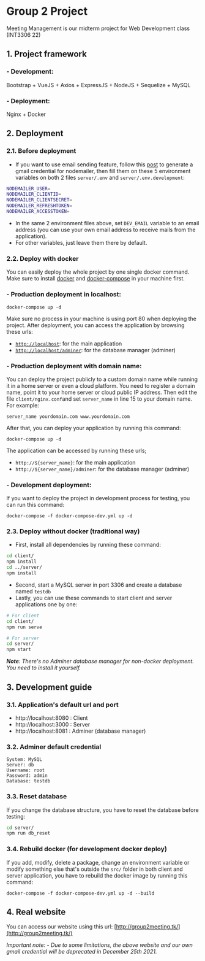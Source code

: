#  Group 2 Project

Meeting Management is our midterm project for Web Development class (INT3306 22)
  
##  1. Project framework

###  - Development:

Bootstrap + VueJS + Axios + ExpressJS + NodeJS + Sequelize + MySQL

###  - Deployment:

Nginx + Docker

## 2. Deployment

### 2.1. Before deployment

 - If you want to use email sending feature, follow this [post](https://www.freecodecamp.org/news/use-nodemailer-to-send-emails-from-your-node-js-server/) to generate a gmail credential for nodemailer, then fill them on these 5 environment variables on both 2 files `server/.env` and `server/.env.development`:
```bash
NODEMAILER_USER=
NODEMAILER_CLIENTID=
NODEMAILER_CLIENTSECRET=
NODEMAILER_REFRESHTOKEN=
NODEMAILER_ACCESSTOKEN=
```
 - In the same 2 environment files above, set `DEV_EMAIL` variable to an email address (you can use your own email address to receive mails from the application).
 - For other variables, just leave them there by default.

###  2.2. Deploy with docker

You can easily deploy the whole project by one single docker command. Make sure to install [docker](https://docs.docker.com/get-docker/) and [docker-compose](https://docs.docker.com/compose/install/) in your machine first.

###  - Production deployment in localhost:
```
docker-compose up -d
```
Make sure no process in your machine is using port 80 when deploying the project. After deployment, you can access the application by browsing these urls:
 - [`http://localhost`](http://localhost): for the main application
 - [`http://localhost/adminer`](http://localhost/adminer): for the database manager (adminer)

###  - Production deployment with domain name:
You can deploy the project publicly to a custom domain name while running it in a home server or even a cloud platform. You need to register a domain name, point it to your home server or cloud public IP address. Then edit the file `client/nginx.conf`and set `server_name` in line 15 to your domain name. For example:
```nginx
server_name yourdomain.com www.yourdomain.com	
```
After that, you can deploy your application by running this command:
```
docker-compose up -d
```
The application can be accessed by running these urls;
- `http://${server_name}`: for the main application
- `http://${server_name}/adminer`: for the database manager (adminer)

###  - Development deployment:
If you want to deploy the project in development process for testing, you can run this command:
```
docker-compose -f docker-compose-dev.yml up -d
```

###  2.3. Deploy without docker (traditional way)
- First, install all dependencies by running these command:
```bash
cd client/
npm install
cd ../server/
npm install
```
- Second, start a MySQL server in port 3306 and create a database named `testdb`
- Lastly, you can use these commands to start client and server applications one by one: 
```bash
# For client
cd client/
npm run serve
```
```bash
# For server
cd server/
npm start
```
***Note**: There's no Adminer database manager for non-docker deployment. You need to install it yourself.*

##  3. Development guide

### 3.1. Application's default url and port

- http://localhost:8080 : Client
- http://localhost:3000 : Server
- http://localhost:8081 : Adminer (database manager)

###  3.2. Adminer default credential
```
System: MySQL
Server: db
Username: root
Password: admin
Database: testdb
```

###  3.3. Reset database
If you change the database structure, you have to reset the database before testing:
```bash
cd server/
npm run db_reset
```

### 3.4. Rebuild docker (for development docker deploy)
If you add, modify, delete a package, change an environment variable or modify something else that's outside the `src/` folder in both client and server application, you have to rebuild the docker image by running this command:
```
docker-compose -f docker-compose-dev.yml up -d --build
```

## 4. Real website

You can access our website using this url:
[http://group2meeting.tk/](http://group2meeting.tk/)

*Important note:*
*- Due to some limitations, the above website and our own gmail credential will be deprecated in December 25th 2021.*
